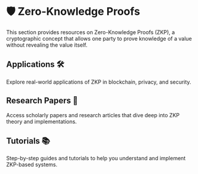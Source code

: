 # 🛡️ Zero-Knowledge Proofs

This section provides resources on Zero-Knowledge Proofs (ZKP), a cryptographic concept that allows one party to prove knowledge of a value without revealing the value itself.

## Applications 🛠️

Explore real-world applications of ZKP in blockchain, privacy, and security.

## Research Papers 📄

Access scholarly papers and research articles that dive deep into ZKP theory and implementations.

## Tutorials 📚

Step-by-step guides and tutorials to help you understand and implement ZKP-based systems.
